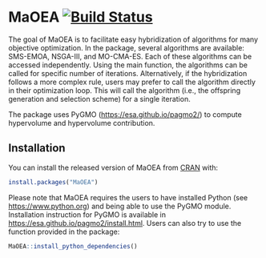 # MaOEA [![Build Status](https://travis-ci.org/dots26/MaOEA.svg?branch=master)](https://travis-ci.org/dots26/MaOEA)

<!-- badges: start -->
<!-- badges: end -->

The goal of MaOEA is to facilitate easy hybridization of algorithms for many objective optimization. In the package, several algorithms are available: SMS-EMOA, NSGA-III, and MO-CMA-ES. Each of these algorithms can be accessed independently. Using the main function, the algorithms can be called for specific number of iterations. Alternatively, if the hybridization follows a more complex rule, users may prefer to call the algorithm directly in their optimization loop. This will call the algorithm (i.e., the offspring generation and selection scheme) for a single iteration.

The package uses PyGMO (https://esa.github.io/pagmo2/) to compute hypervolume and hypervolume contribution. 

## Installation

You can install the released version of MaOEA from [CRAN](https://CRAN.R-project.org) with:

``` r
install.packages("MaOEA")
```

Please note that MaOEA requires the users to have installed Python (see https://www.python.org) and being able to use the PyGMO module. Installation instruction for PyGMO is available in https://esa.github.io/pagmo2/install.html. Users can also try to use the function provided in the package:

``` r
MaOEA::install_python_dependencies()
```

